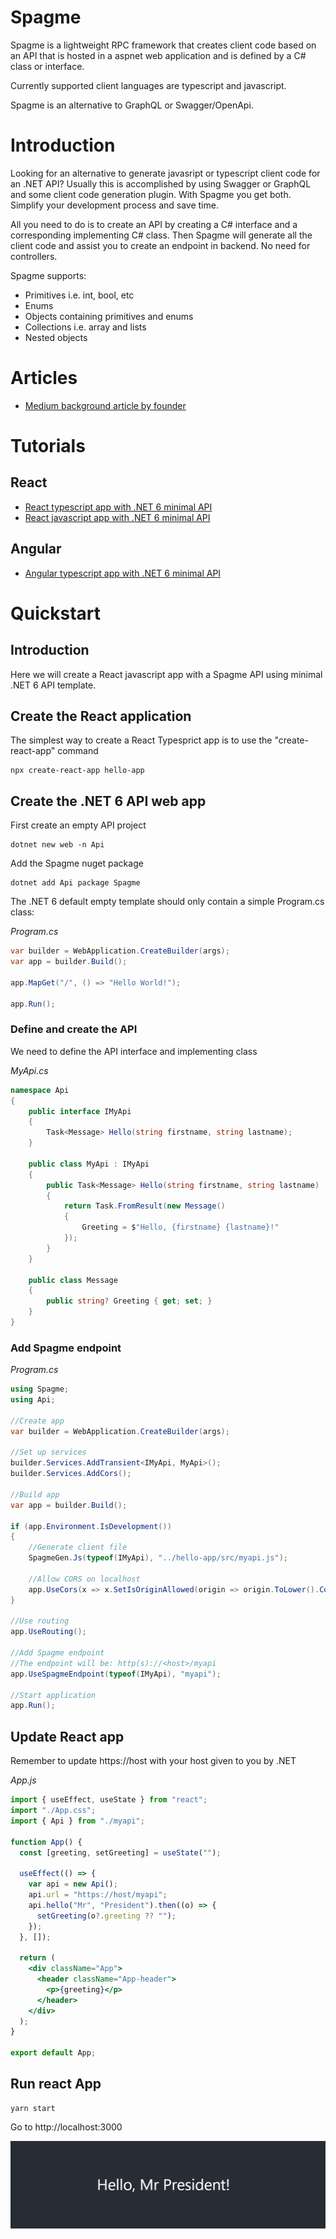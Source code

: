 # Spagme

Spagme is a lightweight RPC framework that creates client code based on an API that is hosted in a aspnet web application and is defined by a C# class or interface.

Currently supported client languages are typescript and javascript.

Spagme is an alternative to GraphQL or Swagger/OpenApi.

# Introduction

Looking for an alternative to generate javasript or typescript client code for an .NET API? Usually this is accomplished by using Swagger or GraphQL and some client code generation plugin. With Spagme you get both. Simplify your development process and save time.

All you need to do is to create an API by creating a C# interface and a corresponding implementing C# class. Then Spagme will generate all the client code and assist you to create an endpoint in backend. No need for controllers.

Spagme supports:

- Primitives i.e. int, bool, etc
- Enums
- Objects containing primitives and enums
- Collections i.e. array and lists
- Nested objects

# Articles

- [Medium background article by founder](https://medium.com/@nilsflemstrom/spagme-a91067c23764)

# Tutorials

## React

- [React typescript app with .NET 6 minimal API](/Tutorial/ReactTypescriptMinimal)
- [React javascript app with .NET 6 minimal API](/Tutorial/ReactJavascriptMinimal)

## Angular

- [Angular typescript app with .NET 6 minimal API](/Tutorial/AngularTypescriptMinimal)

# Quickstart

## Introduction

Here we will create a React javascript app with a Spagme API using minimal .NET 6 API template.

## Create the React application

The simplest way to create a React Typesprict app is to use the "create-react-app" command

```
npx create-react-app hello-app
```

## Create the .NET 6 API web app

First create an empty API project

```
dotnet new web -n Api
```

Add the Spagme nuget package

```
dotnet add Api package Spagme
```

The .NET 6 default empty template should only contain a simple Program.cs class:

_Program.cs_

```c#
var builder = WebApplication.CreateBuilder(args);
var app = builder.Build();

app.MapGet("/", () => "Hello World!");

app.Run();
```

### Define and create the API

We need to define the API interface and implementing class

_MyApi.cs_

```c#
namespace Api
{
    public interface IMyApi
    {
        Task<Message> Hello(string firstname, string lastname);
    }

    public class MyApi : IMyApi
    {
        public Task<Message> Hello(string firstname, string lastname)
        {
            return Task.FromResult(new Message()
            {
                Greeting = $"Hello, {firstname} {lastname}!"
            });
        }
    }

    public class Message
    {
        public string? Greeting { get; set; }
    }
}
```

### Add Spagme endpoint

_Program.cs_

```c#
using Spagme;
using Api;

//Create app
var builder = WebApplication.CreateBuilder(args);

//Set up services
builder.Services.AddTransient<IMyApi, MyApi>();
builder.Services.AddCors();

//Build app
var app = builder.Build();

if (app.Environment.IsDevelopment())
{
    //Generate client file
    SpagmeGen.Js(typeof(IMyApi), "../hello-app/src/myapi.js");

    //Allow CORS on localhost
    app.UseCors(x => x.SetIsOriginAllowed(origin => origin.ToLower().Contains("localhost")));
}

//Use routing
app.UseRouting();

//Add Spagme endpoint
//The endpoint will be: http(s)://<host>/myapi
app.UseSpagmeEndpoint(typeof(IMyApi), "myapi");

//Start application
app.Run();
```

## Update React app

Remember to update https://host with your host given to you by .NET

_App.js_

```jsx
import { useEffect, useState } from "react";
import "./App.css";
import { Api } from "./myapi";

function App() {
  const [greeting, setGreeting] = useState("");

  useEffect(() => {
    var api = new Api();
    api.url = "https://host/myapi";
    api.hello("Mr", "President").then((o) => {
      setGreeting(o?.greeting ?? "");
    });
  }, []);

  return (
    <div className="App">
      <header className="App-header">
        <p>{greeting}</p>
      </header>
    </div>
  );
}

export default App;
```

## Run react App

```
yarn start
```

Go to http://localhost:3000

![](TutorialReactTs1.png)
